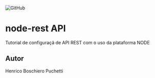 ![GitHub](https://img.shields.io/github/license/henricopuchetti/node-rest?style=plastic)

# node-rest API
Tutorial de configuraçã de API REST com o uso da plataforma NODE
## Autor
Henrico Boschiero Puchetti
